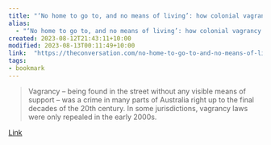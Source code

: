 ```yaml
---
title: "‘No home to go to, and no means of living’: how colonial vagrancy laws punished the poor"
alias:
  - "‘No home to go to, and no means of living’: how colonial vagrancy laws punished the poor"
created: 2023-08-12T21:43:11+10:00
modified: 2023-08-13T00:11:49+10:00
link:  "https://theconversation.com/no-home-to-go-to-and-no-means-of-living-how-colonial-vagrancy-laws-punished-the-poor-197412"
tags:
- bookmark
---
```


> Vagrancy – being found in the street without any visible means of support – was a crime in many parts of Australia right up to the final decades of the 20th century. In some jurisdictions, vagrancy laws were only repealed in the early 2000s.

[Link](https://theconversation.com/no-home-to-go-to-and-no-means-of-living-how-colonial-vagrancy-laws-punished-the-poor-197412)